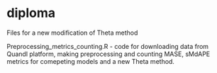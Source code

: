 # diploma
Files for a new modification of Theta method

Preprocessing_metrics_counting.R - code for downloading data from Quandl platform, making preprocessing and counting MASE, sMdAPE metrics for comepeting models and a new Theta method.
